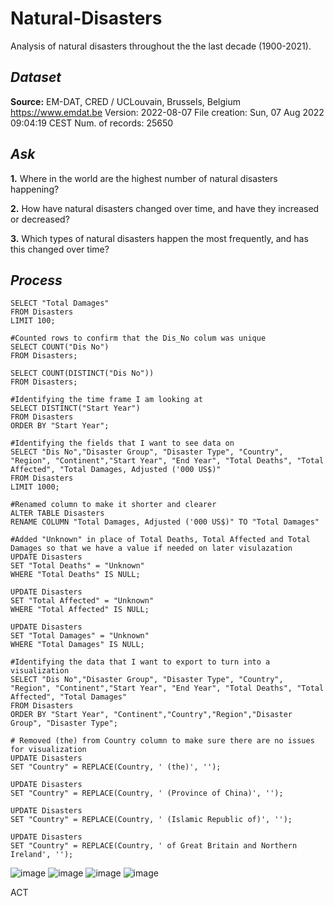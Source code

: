 # Natural-Disasters
Analysis of natural disasters throughout the the last decade (1900-2021).

## *Dataset*
**Source:**
EM-DAT, CRED / UCLouvain, Brussels, Belgium 
https://www.emdat.be 
Version: 2022-08-07 
File creation: Sun, 07 Aug 2022 09:04:19 CEST 
Num. of records: 25650 

## *Ask*

**1.**  Where in the world are the highest number of natural disasters happening?

**2.**  How have natural disasters changed over time, and have they increased or decreased?

**3.**  Which types of natural disasters happen the most frequently, and has this changed over time?


## *Process*

```
SELECT "Total Damages"
FROM Disasters
LIMIT 100;
```

```
#Counted rows to confirm that the Dis_No colum was unique
SELECT COUNT("Dis No") 
FROM Disasters;

SELECT COUNT(DISTINCT("Dis No")) 
FROM Disasters;
```

```
#Identifying the time frame I am looking at
SELECT DISTINCT("Start Year")
FROM Disasters
ORDER BY "Start Year";
```

```
#Identifying the fields that I want to see data on
SELECT "Dis No","Disaster Group", "Disaster Type", "Country", "Region", "Continent","Start Year", "End Year", "Total Deaths", "Total Affected", "Total Damages, Adjusted ('000 US$)"
FROM Disasters
LIMIT 1000;
```

```
#Renamed column to make it shorter and clearer
ALTER TABLE Disasters
RENAME COLUMN "Total Damages, Adjusted ('000 US$)" TO "Total Damages"
```

```
#Added "Unknown" in place of Total Deaths, Total Affected and Total Damages so that we have a value if needed on later visulazation
UPDATE Disasters
SET "Total Deaths" = "Unknown"
WHERE "Total Deaths" IS NULL;

UPDATE Disasters
SET "Total Affected" = "Unknown"
WHERE "Total Affected" IS NULL;

UPDATE Disasters 
SET "Total Damages" = "Unknown"
WHERE "Total Damages" IS NULL;
```

```
#Identifying the data that I want to export to turn into a visualization 
SELECT "Dis No","Disaster Group", "Disaster Type", "Country", "Region", "Continent","Start Year", "End Year", "Total Deaths", "Total Affected", "Total Damages"
FROM Disasters
ORDER BY "Start Year", "Continent","Country","Region","Disaster Group", "Disaster Type";
```

```
# Removed (the) from Country column to make sure there are no issues for visualization
UPDATE Disasters 
SET "Country" = REPLACE(Country, ' (the)', '');

UPDATE Disasters 
SET "Country" = REPLACE(Country, ' (Province of China)', '');

UPDATE Disasters 
SET "Country" = REPLACE(Country, ' (Islamic Republic of)', '');

UPDATE Disasters 
SET "Country" = REPLACE(Country, ' of Great Britain and Northern Ireland', '');
```


![image](https://user-images.githubusercontent.com/110743067/185005689-54478223-d14f-4d5f-b73a-e07b8229bcdd.png)
![image](https://user-images.githubusercontent.com/110743067/185005701-abad42b1-97aa-4848-8215-0a182583985d.png)
![image](https://user-images.githubusercontent.com/110743067/185005707-ce518229-afa8-487d-b4a3-354938694366.png)
![image](https://user-images.githubusercontent.com/110743067/185007216-9d1652fd-1a59-412c-b939-b501c7d6c0f8.png)

ACT
